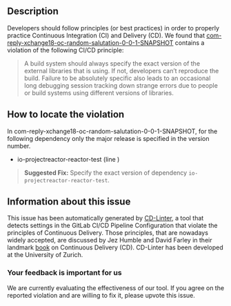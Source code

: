 
## Description
Developers should follow principles (or best practices) in order to properly practice Continuous Integration (CI) and Delivery (CD).
We found that [com-reply-xchange18-oc-random-salutation-0-0-1-SNAPSHOT](https://gitlab.com/beppegg/xchange18-random-salutation/blob/master/.gitlab-ci.yml) contains a violation of the following CI/CD principle:

> A build system should always specify the exact version of the external libraries that is using.
If not, developers can’t reproduce the build. Failure to be absolutely specific also leads to an occasional long debugging session tracking down strange errors due to people or build systems using different versions of libraries.

## How to locate the violation

In com-reply-xchange18-oc-random-salutation-0-0-1-SNAPSHOT, for the following dependency only the major release is specified in the version number.

* io-projectreactor-reactor-test (line )

> **Suggested Fix:** Specify the exact version of dependency `io-projectreactor-reactor-test`.

## Information about this issue

This issue has been automatically generated by [CD-Linter](https://gitlab.com/Jancso/configuration-analytics), a tool that detects settings in the GitLab CI/CD Pipeline Configuration that violate the principles of Continuous Delivery. Those principles, that are nowadays widely accepted, are discussed by Jez Humble and David Farley in their landmark [book](https://www.oreilly.com/library/view/continuous-delivery-reliable/9780321670250/) on Continuous Delivery (CD). CD-Linter has been developed at the University of Zurich.

### Your feedback is important for us
We are currently evaluating the effectiveness of our tool. If you agree on the reported violation and are willing to fix it, please upvote this issue.